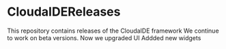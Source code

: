 # CloudaIDEReleases
This repository contains releases of the CloudaIDE framework
We continue to work on beta versions. 
Now we upgraded UI
Addded new widgets
